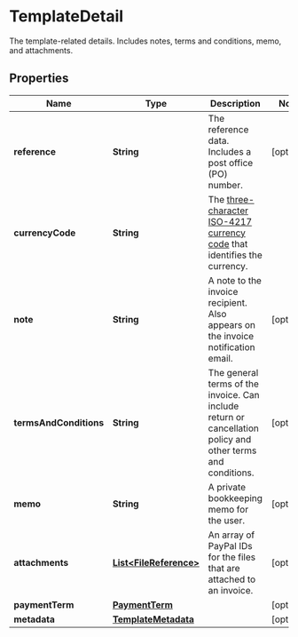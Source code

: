 

# TemplateDetail

The template-related details. Includes notes, terms and conditions, memo, and attachments.

## Properties

| Name | Type | Description | Notes |
|------------ | ------------- | ------------- | -------------|
|**reference** | **String** | The reference data. Includes a post office (PO) number. |  [optional] |
|**currencyCode** | **String** | The [three-character ISO-4217 currency code](/docs/integration/direct/rest/currency-codes/) that identifies the currency. |  |
|**note** | **String** | A note to the invoice recipient. Also appears on the invoice notification email. |  [optional] |
|**termsAndConditions** | **String** | The general terms of the invoice. Can include return or cancellation policy and other terms and conditions. |  [optional] |
|**memo** | **String** | A private bookkeeping memo for the user. |  [optional] |
|**attachments** | [**List&lt;FileReference&gt;**](FileReference.md) | An array of PayPal IDs for the files that are attached to an invoice. |  [optional] |
|**paymentTerm** | [**PaymentTerm**](PaymentTerm.md) |  |  [optional] |
|**metadata** | [**TemplateMetadata**](TemplateMetadata.md) |  |  [optional] |



